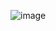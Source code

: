 ![image](https://user-images.githubusercontent.com/114375385/231377420-b4b669fe-687e-4f58-b76d-42ab9984b337.png)


